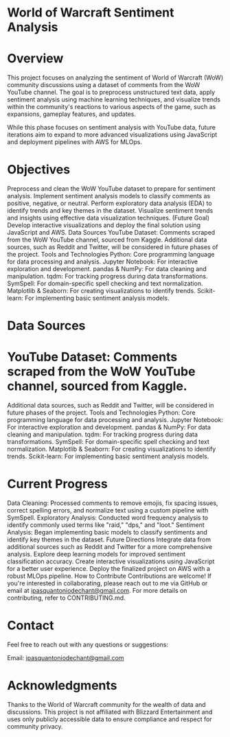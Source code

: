 # World of Warcraft Sentiment Analysis

# Overview

This project focuses on analyzing the sentiment of World of Warcraft (WoW) community discussions using a dataset of comments from the WoW YouTube channel. The goal is to preprocess unstructured text data, apply sentiment analysis using machine learning techniques, and visualize trends within the community's reactions to various aspects of the game, such as expansions, gameplay features, and updates.

While this phase focuses on sentiment analysis with YouTube data, future iterations aim to expand to more advanced visualizations using JavaScript and deployment pipelines with AWS for MLOps.

# Objectives

Preprocess and clean the WoW YouTube dataset to prepare for sentiment analysis.
Implement sentiment analysis models to classify comments as positive, negative, or neutral.
Perform exploratory data analysis (EDA) to identify trends and key themes in the dataset.
Visualize sentiment trends and insights using effective data visualization techniques.
(Future Goal) Develop interactive visualizations and deploy the final solution using JavaScript and AWS.
Data Sources
YouTube Dataset: Comments scraped from the WoW YouTube channel, sourced from Kaggle.
Additional data sources, such as Reddit and Twitter, will be considered in future phases of the project.
Tools and Technologies
Python: Core programming language for data processing and analysis.
Jupyter Notebook: For interactive exploration and development.
pandas & NumPy: For data cleaning and manipulation.
tqdm: For tracking progress during data transformations.
SymSpell: For domain-specific spell checking and text normalization.
Matplotlib & Seaborn: For creating visualizations to identify trends.
Scikit-learn: For implementing basic sentiment analysis models.

# Data Sources

# YouTube Dataset: Comments scraped from the WoW YouTube channel, sourced from Kaggle.

Additional data sources, such as Reddit and Twitter, will be considered in future phases of the project.
Tools and Technologies
Python: Core programming language for data processing and analysis.
Jupyter Notebook: For interactive exploration and development.
pandas & NumPy: For data cleaning and manipulation.
tqdm: For tracking progress during data transformations.
SymSpell: For domain-specific spell checking and text normalization.
Matplotlib & Seaborn: For creating visualizations to identify trends.
Scikit-learn: For implementing basic sentiment analysis models.

# Current Progress

Data Cleaning: Processed comments to remove emojis, fix spacing issues, correct spelling errors, and normalize text using a custom pipeline with SymSpell.
Exploratory Analysis: Conducted word frequency analysis to identify commonly used terms like "raid," "dps," and "loot."
Sentiment Analysis: Began implementing basic models to classify sentiments and identify key themes in the dataset.
Future Directions
Integrate data from additional sources such as Reddit and Twitter for a more comprehensive analysis.
Explore deep learning models for improved sentiment classification accuracy.
Create interactive visualizations using JavaScript for a better user experience.
Deploy the finalized project on AWS with a robust MLOps pipeline.
How to Contribute
Contributions are welcome! If you're interested in collaborating, please reach out to me via GitHub or email at ipasquantoniodechant@gmail.com. For more details on contributing, refer to CONTRIBUTING.md.

# Contact
Feel free to reach out with any questions or suggestions:

Email: ipasquantoniodechant@gmail.com

# Acknowledgments

Thanks to the World of Warcraft community for the wealth of data and discussions. This project is not affiliated with Blizzard Entertainment and uses only publicly accessible data to ensure compliance and respect for community privacy.


